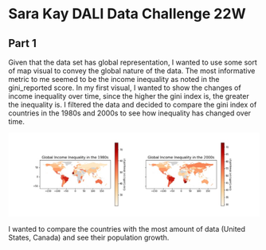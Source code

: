 # Sara Kay DALI Data Challenge 22W
## Part 1

Given that the data set has global representation, I wanted to use some sort of map visual to convey the global nature of the data. The most informative metric to me seemed to be the income inequality as noted in the gini_reported score. In my first visual, I wanted to show the changes of income inequality over time, since the higher the gini index is, the greater the inequality is. I filtered the data and decided to compare the gini index of countries in the 1980s and 2000s to see how inequality has changed over time. 

![plot1](https://github.com/ssskay/dalidatachallenge/blob/main/part1viz/Income%20Inequality.jpg?raw=true)



I wanted to compare the countries with the most amount of data (United States, Canada) and see their population growth. 
